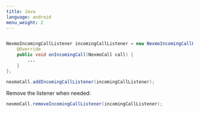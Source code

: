 ```yaml
---
title: Java
language: android
menu_weight: 2
---
```


```java

NexmoIncomingCallListener incomingCallListener = new NexmoIncomingCallListener() {
    @Override
    public void onIncomingCall(NexmoCall call) {
        ...
    }
};

nexmoCall.addIncomingCallListener(incomingCallListener);

```

Remove the listener when needed:

```java
nexmoCall.removeIncomingCallListener(incomingCallListener);

```